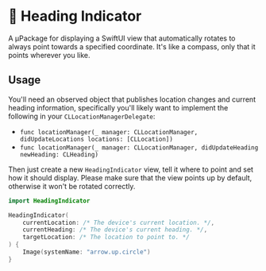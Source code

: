 # 🧭 Heading Indicator

A µPackage for displaying a SwiftUI view that automatically rotates to always point towards a specified coordinate. It's like a compass, only
that it points wherever you like.

## Usage

You'll need an observed object that publishes location changes and current heading information, specifically you'll likely want to implement
the following in your `CLLocationManagerDelegate`:

* `func locationManager(_ manager: CLLocationManager, didUpdateLocations locations: [CLLocation])`
* `func locationManager(_ manager: CLLocationManager, didUpdateHeading newHeading: CLHeading)`

Then just create a new `HeadingIndicator` view, tell it where to point and set how it should display. Please make sure that the view
points up by default, otherwise it won't be rotated correctly.

```swift
import HeadingIndicator

HeadingIndicator(
    currentLocation: /* The device's current location. */,
    currentHeading: /* The device's current heading. */,
    targetLocation: /* The location to point to. */
) {
    Image(systemName: "arrow.up.circle")
}
```
